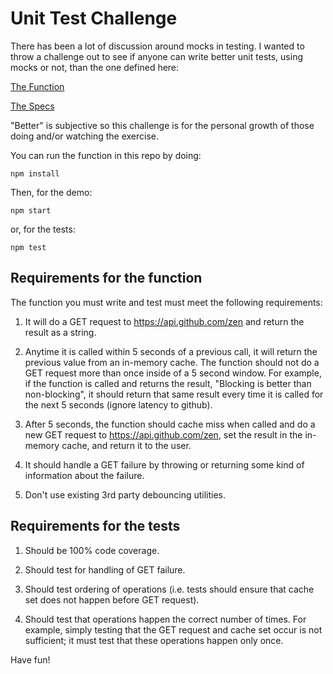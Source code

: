 # Unit Test Challenge

There has been a lot of discussion around mocks in testing.  I wanted to throw a challenge out to see if anyone can write better unit tests, using mocks or not, than the one defined here:

[The Function](https://github.com/orourkedd/unit-test-challenge/blob/master/src/zen.js)

[The Specs](https://github.com/orourkedd/unit-test-challenge/blob/master/src/zen.spec.js)

"Better" is subjective so this challenge is for the personal growth of those doing and/or watching the exercise.

You can run the function in this repo by doing:

```
npm install
```

Then, for the demo:

```
npm start
```

or, for the tests:

```
npm test
```

## Requirements for the function

The function you must write and test must meet the following requirements:

1. It will do a GET request to https://api.github.com/zen and return the result as a string.

2. Anytime it is called within 5 seconds of a previous call, it will return the previous value from an in-memory cache.  The function should not do a GET request more than once inside of a 5 second window.  For example, if the function is called and returns the result, "Blocking is better than non-blocking", it should return that same result every time it is called for the next 5 seconds (ignore latency to github).

3. After 5 seconds, the function should cache miss when called and do a new GET request to https://api.github.com/zen, set the result in the in-memory cache, and return it to the user.

4. It should handle a GET failure by throwing or returning some kind of information about the failure.

5. Don't use existing 3rd party debouncing utilities.

## Requirements for the tests

1. Should be 100% code coverage.

2. Should test for handling of GET failure.

3. Should test ordering of operations (i.e. tests should ensure that cache set does not happen before GET request).

4. Should test that operations happen the correct number of times.  For example, simply testing that the GET request and cache set occur is not sufficient; it must test that these operations happen only once.

Have fun!
